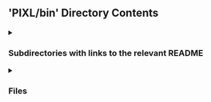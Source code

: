 ## 'PIXL/bin' Directory Contents

<details>
<summary>
<h3> Subdirectories with links to the relevant README </h3> 

</summary>

[linters](./linters/README.md)

</details>

<details>
<summary>
<h3> Files </h3> 

</summary>

| **User docs** |
| :--- | 
README.md

</details>

